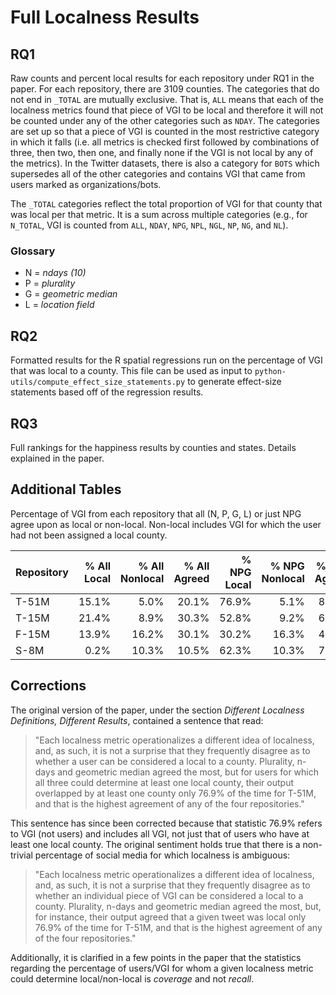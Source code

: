 # Full Localness Results #

## RQ1 ##

Raw counts and percent local results for each repository under RQ1 in the paper. For each repository, there are 3109 counties. The categories that do not end in `_TOTAL` are mutually exclusive. That is, `ALL` means that each of the localness metrics found that piece of VGI to be local and therefore it will not be counted under any of the other categories such as `NDAY`. The categories are set up so that a piece of VGI is counted in the most restrictive category in which it falls (i.e. all metrics is checked first followed by combinations of three, then two, then one, and finally none if the VGI is not local by any of the metrics). In the Twitter datasets, there is also a category for `BOTS` which supersedes all of the other categories and contains VGI that came from users marked as organizations/bots.

The `_TOTAL` categories reflect the total proportion of VGI for that county that was local per that metric. It is a sum across multiple categories (e.g., for `N_TOTAL`, VGI is counted from `ALL`, `NDAY`, `NPG`, `NPL`, `NGL`, `NP`, `NG`, and `NL`).

### Glossary ###
- N = *ndays (10)*
- P = *plurality*
- G = *geometric median*
- L = *location field*

## RQ2 ##
Formatted results for the R spatial regressions run on the percentage of VGI that was local to a county. This file can be used as input to `python-utils/compute_effect_size_statements.py` to generate effect-size statements based off of the regression results.

## RQ3 ##
Full rankings for the happiness results by counties and states. Details explained in the paper.

## Additional Tables ##

Percentage of VGI from each repository that all (N, P, G, L) or just NPG agree upon as local or non-local. Non-local includes VGI for which the user had not been assigned a local county.

| Repository | % All Local | % All Nonlocal | % All Agreed | % NPG Local | % NPG Nonlocal | % NPG Agreed |
| ---------- | ----------: | -------------: | -----------: | ----------: | -------------: | -----------: |
| T-51M | 15.1% | 5.0% | 20.1% | 76.9% | 5.1% | 82.0% |
| T-15M | 21.4% | 8.9% | 30.3% | 52.8% | 9.2% | 62.0% |
| F-15M | 13.9% | 16.2% | 30.1% | 30.2% | 16.3% | 46.5% |
| S-8M | 0.2% | 10.3% | 10.5% | 62.3% | 10.3% | 72.6% |

## Corrections ##
The original version of the paper, under the section *Different Localness Definitions, Different Results*, contained a sentence that read:

>"Each localness metric operationalizes a different idea of localness, and, as such, it is not a surprise that they frequently disagree as to whether a user can be considered a local to a county. Plurality, n-days and geometric median agreed the most, but for users for which all three could determine at least one local county, their output overlapped by at least one county only 76.9% of the time for T-51M, and that is the highest agreement of any of the four repositories."

This sentence has since been corrected because that statistic 76.9% refers to VGI (not users) and includes all VGI, not just that of users who have at least one local county. The original sentiment holds true that there is a non-trivial percentage of social media for which localness is ambiguous:

>"Each localness metric operationalizes a different idea of localness, and, as such, it is not a surprise that they frequently disagree as to whether an individual piece of VGI can be considered a local to a county. Plurality, n-days and geometric median agreed the most, but, for instance, their output agreed that a given tweet was local only 76.9% of the time for T-51M, and that is the highest agreement of any of the four repositories."

Additionally, it is clarified in a few points in the paper that the statistics regarding the percentage of users/VGI for whom a given localness metric could determine local/non-local is *coverage* and not *recall*.

